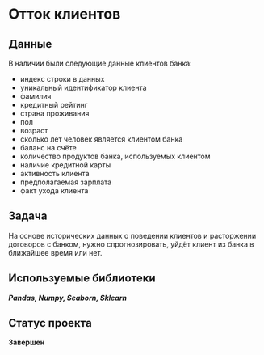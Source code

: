 # Отток клиентов

## Данные

В наличии были следующие данные клиентов банка:

 * индекс строки в данных
 * уникальный идентификатор клиента
 * фамилия
 * кредитный рейтинг
 * страна проживания
 * пол
 * возраст
 * сколько лет человек является клиентом банка
 * баланс на счёте
 * количество продуктов банка, используемых клиентом
 * наличие кредитной карты
 * активность клиента
 * предполагаемая зарплата
 * факт ухода клиента

## Задача

На основе исторических данных о поведении клиентов и расторжении договоров с банком, нужно спрогнозировать, уйдёт клиент из банка в ближайшее время или нет.

## Используемые библиотеки

***Pandas, Numpy, Seaborn, Sklearn***

## Статус проекта

**Завершен**
